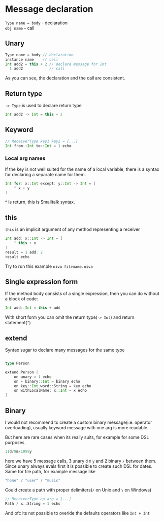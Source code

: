 
# Message declaration

`Type name = body` -  declaration  
`obj name` - call   
## Unary 
```Scala
Type name = body // declaration
instance name    // call
Int add2 = this + 2 // declare message for Int
  1 add2            // call
```

As you can see, the declaration and the call are consistent.


## Return type
`-> Type` is used to declare return type
```Scala
Int add2 -> Int = this + 2
```

## Keyword

```Scala
// ReceiverType key1 key2 = [...]
Int from::Int to::Int = 1 echo
```
### Local arg names
If the key is not well suited for the name of a local variable, 
there is a syntax for declaring a separate name for them.

```Scala
Int for: x::Int except: y::Int -> Int = [
    ^ x + y
]
```
^ is return, this is Smalltalk syntax. 


## this
`this` is an implicit argument of any method representing a receiver

```Scala
Int add: x::Int -> Int = [
    ^ this + x
]
result = 1 add: 2
result echo
```
Try to run this example `niva filename.niva`

## Single expression form
If the method body consists of a single expression, 
then you can do without a block of code:
```Scala
Int add::Int = this + add
```
With short form you can omit the return type(`-> Int`) and return statement(`^`)

## extend
Syntax sugar to declare many messages for the same type
```Scala

type Person

extend Person [
    on unary = 1 echo
    on + binary::Int = binary echo
    on key::Int word::String = key echo
    on withLocalName: x::Int = x echo
]
```

## Binary
I would not recommend to create a custom binary message(i.e. operator overloading),
usually keyword message with one arg is more readable.  

But here are rare cases when its really suits, for example for some DSL purposes.
```Scala
11d/9m/1998y
```
here we have 5 message calls, 3 unary `d` `m` `y` and 2 binary `/` between them.  
Since unary always evals first it is possible to create such DSL for dates.
Same for file path, for example message like
```Scala
"home" / "user" / "music"
```
Could create a path with proper delimiters(`/` on Unix and `\` on Windows)


```Scala
// ReceiverType op arg = [...]
Path / x::String = 1 echo
```

And ofc its not possible to overide the defaults operators like `Int + Int`
